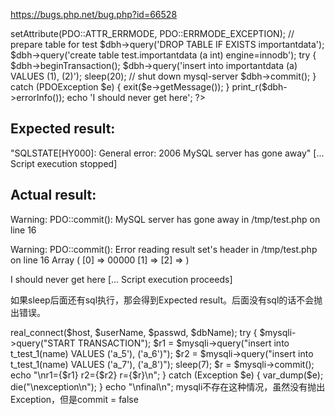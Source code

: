 https://bugs.php.net/bug.php?id=66528

<?php
$dbh = new PDO('mysql:dbname=test;host=127.0.0.1;charset=UTF8', 'testuser', '');
$dbh->setAttribute(PDO::ATTR_ERRMODE, PDO::ERRMODE_EXCEPTION);

// prepare table for test
$dbh->query('DROP TABLE IF EXISTS importantdata');
$dbh->query('create table test.importantdata (a int) engine=innodb');

try {

    $dbh->beginTransaction();
    $dbh->query('insert into importantdata (a) VALUES (1), (2)');

    sleep(20); // shut down mysql-server
    
    $dbh->commit();

} catch (PDOException $e) {
    exit($e->getMessage());
}
print_r($dbh->errorInfo());
echo 'I should never get here';
?>

Expected result:
----------------
"SQLSTATE[HY000]: General error: 2006 MySQL server has gone away" 
[... Script execution stopped]


Actual result:
--------------
Warning: PDO::commit(): MySQL server has gone away in /tmp/test.php on line 16

Warning: PDO::commit(): Error reading result set's header in /tmp/test.php on line 16
Array
(
    [0] => 00000
    [1] => 
    [2] => 
)

I should never get here
[... Script execution proceeds]


如果sleep后面还有sql执行，那会得到Expected result。后面没有sql的话不会抛出错误。

<?php
$mysqli = mysqli_init();

$host = "127.0.0.1";
$userName = 'root';
$passwd = '123456';
$dbName = 'test';

$mysqli->real_connect($host, $userName, $passwd, $dbName);
try {
    $mysqli->query("START TRANSACTION");

    $r1 = $mysqli->query("insert into t_test_1(name) VALUES ('a_5'), ('a_6')");
    $r2 = $mysqli->query("insert into t_test_1(name) VALUES ('a_7'), ('a_8')");
    sleep(7);

    $r = $mysqli->commit();

    echo "\nr1={$r1} r2={$r2} r={$r}\n";
} catch (Exception $e) {
    var_dump($e);
    die("\nexception\n");
}

echo "\nfinal\n";

mysqli不存在这种情况，虽然没有抛出Exception，但是commit = false
